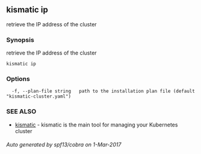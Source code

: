 ## kismatic ip

retrieve the IP address of the cluster

### Synopsis


retrieve the IP address of the cluster

```
kismatic ip
```

### Options

```
  -f, --plan-file string   path to the installation plan file (default "kismatic-cluster.yaml")
```

### SEE ALSO
* [kismatic](kismatic.md)	 - kismatic is the main tool for managing your Kubernetes cluster

###### Auto generated by spf13/cobra on 1-Mar-2017
